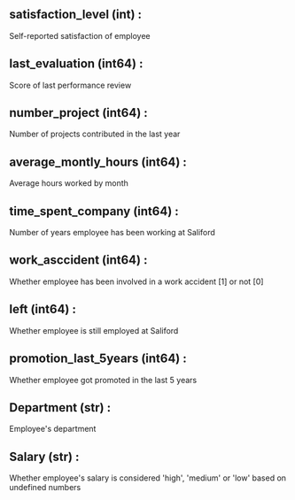## satisfaction_level (int) : 
Self-reported satisfaction of employee
## last_evaluation (int64) : 
Score of last performance review
## number_project (int64) : 
Number of projects contributed in the last year
## average_montly_hours (int64) : 
Average hours worked by month
## time_spent_company (int64) : 
Number of years employee has been working at Saliford
## work_asccident (int64) :
Whether employee has been involved in a work accident [1] or not [0]
## left (int64) :
Whether employee is still employed at Saliford
## promotion_last_5years (int64) :
Whether employee got promoted in the last 5 years
## Department (str) :
Employee's department
## Salary (str) :
Whether employee's salary is considered 'high', 'medium' or 'low' based on undefined numbers
